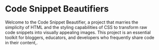# Code Snippet Beautifiers
Welcome to the Code Snippet Beautifier, a project that marries the simplicity of HTML and the styling capabilities of CSS to transform raw code snippets into visually appealing images. This project is an essential toolkit for bloggers, educators, and developers who frequently share code in their content,.
